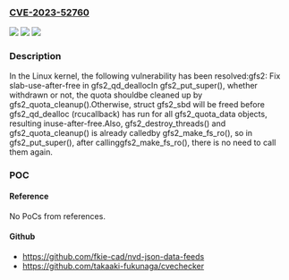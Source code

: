 ### [CVE-2023-52760](https://cve.mitre.org/cgi-bin/cvename.cgi?name=CVE-2023-52760)
![](https://img.shields.io/static/v1?label=Product&message=Linux&color=blue)
![](https://img.shields.io/static/v1?label=Version&message=1da177e4c3f4%3C%207ad4e0a4f61c%20&color=brighgreen)
![](https://img.shields.io/static/v1?label=Vulnerability&message=n%2Fa&color=brighgreen)

### Description

In the Linux kernel, the following vulnerability has been resolved:gfs2: Fix slab-use-after-free in gfs2_qd_deallocIn gfs2_put_super(), whether withdrawn or not, the quota shouldbe cleaned up by gfs2_quota_cleanup().Otherwise, struct gfs2_sbd will be freed before gfs2_qd_dealloc (rcucallback) has run for all gfs2_quota_data objects, resulting inuse-after-free.Also, gfs2_destroy_threads() and gfs2_quota_cleanup() is already calledby gfs2_make_fs_ro(), so in gfs2_put_super(), after callinggfs2_make_fs_ro(), there is no need to call them again.

### POC

#### Reference
No PoCs from references.

#### Github
- https://github.com/fkie-cad/nvd-json-data-feeds
- https://github.com/takaaki-fukunaga/cvechecker

